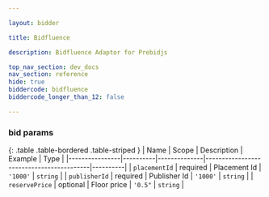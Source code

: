 ```yaml
---

layout: bidder

title: Bidfluence

description: Bidfluence Adaptor for Prebidjs

top_nav_section: dev_docs
nav_section: reference
hide: true
biddercode: bidfluence
biddercode_longer_than_12: false

---
```


### bid params

{: .table .table-bordered .table-striped }
| Name           | Scope    | Description  | Example                                  | Type     |
|----------------|----------|--------------|------------------------------------------|----------|
| `placementId`     | required | Placement Id       | `'1000'` | `string` |
| `publisherId`        | required | Publisher Id | `'1000'` | `string` |
| `reservePrice` | optional | Floor price  | `'0.5"`                                  | `string` |
